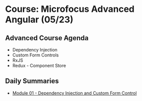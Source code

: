 # Course: Microfocus Advanced Angular (05/23)

## Advanced Course Agenda
* Dependency Injection
* Custom Form Controls
* RxJS
* Redux - Component Store


## Daily Summaries
* [Module 01 - Dependency Injection and Custom Form Control](./Module%2001/README.md)